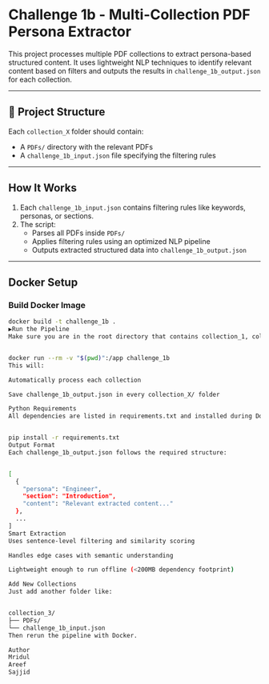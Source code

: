 # Challenge 1b - Multi-Collection PDF Persona Extractor

This project processes multiple PDF collections to extract persona-based structured content. It uses lightweight NLP techniques to identify relevant content based on filters and outputs the results in `challenge_1b_output.json` for each collection.

---

## 📁 Project Structure

Each `collection_X` folder should contain:
- A `PDFs/` directory with the relevant PDFs
- A `challenge_1b_input.json` file specifying the filtering rules

---

## How It Works

1. Each `challenge_1b_input.json` contains filtering rules like keywords, personas, or sections.
2. The script:
   - Parses all PDFs inside `PDFs/`
   - Applies filtering rules using an optimized NLP pipeline
   - Outputs extracted structured data into `challenge_1b_output.json`

---

## Docker Setup

### Build Docker Image

```bash
docker build -t challenge_1b .
▶Run the Pipeline
Make sure you are in the root directory that contains collection_1, collection_2, etc.


docker run --rm -v "$(pwd)":/app challenge_1b
This will:

Automatically process each collection

Save challenge_1b_output.json in every collection_X/ folder

Python Requirements
All dependencies are listed in requirements.txt and installed during Docker build. If running locally:


pip install -r requirements.txt
Output Format
Each challenge_1b_output.json follows the required structure:


[
  {
    "persona": "Engineer",
    "section": "Introduction",
    "content": "Relevant extracted content..."
  },
  ...
]
Smart Extraction
Uses sentence-level filtering and similarity scoring

Handles edge cases with semantic understanding

Lightweight enough to run offline (<200MB dependency footprint)

Add New Collections
Just add another folder like:


collection_3/
├── PDFs/
└── challenge_1b_input.json
Then rerun the pipeline with Docker.

Author
Mridul
Areef
Sajjid
